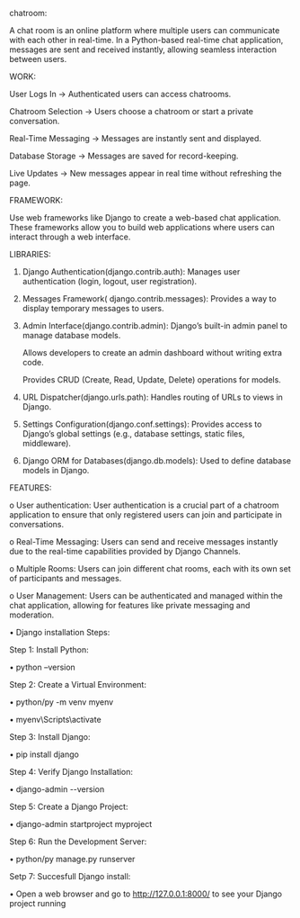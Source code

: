 chatroom:

A chat room is an online platform where multiple users can communicate with each other in real-time. 
In a Python-based real-time chat application, messages are sent and received instantly, allowing seamless interaction between users.

WORK:

User Logs In → Authenticated users can access chatrooms.

Chatroom Selection → Users choose a chatroom or start a private conversation.

Real-Time Messaging → Messages are instantly sent and displayed.

Database Storage → Messages are saved for record-keeping.

Live Updates → New messages appear in real time without refreshing the page.


FRAMEWORK:

Use web frameworks like Django to create a web-based chat application.
These frameworks allow you to build web applications where users can interact through a web interface.

LIBRARIES: 
1.	Django Authentication(django.contrib.auth): Manages user authentication (login, logout, user registration). 

2.	 Messages Framework( django.contrib.messages): Provides a way to display temporary messages to users.

3.	Admin Interface(django.contrib.admin):   Django’s built-in admin panel to manage database models.

    Allows developers to create an admin dashboard without writing extra code.

    Provides CRUD (Create, Read, Update, Delete) operations for models.

4.	URL Dispatcher(django.urls.path): Handles routing of URLs to views in Django.

5.	Settings Configuration(django.conf.settings): Provides access to Django’s global settings (e.g., database settings, static files, middleware).


6.	Django ORM for Databases(django.db.models): Used to define database models in Django.

FEATURES:

o	User authentication: User authentication is a crucial part of a chatroom application to ensure that only registered users can join and participate in conversations.

o	Real-Time Messaging: Users can send and receive messages instantly due to the real-time capabilities provided by Django Channels.

o	Multiple Rooms: Users can join different chat rooms, each with its own set of participants and messages.

o	User Management: Users can be authenticated and managed within the chat application, allowing for features like private messaging and moderation.

   
•	Django installation Steps: 

Step 1: Install Python:

•	python –version

Step 2: Create a Virtual Environment:
	
•	python/py -m venv myenv

•	myenv\Scripts\activate

Step 3: Install Django:

•	pip install django  

Step 4: Verify Django Installation:

•	django-admin --version  

Step 5: Create a Django Project:

•	django-admin startproject myproject  

Step 6: Run the Development Server:

•	python/py manage.py runserver

Setp 7: Succesfull Django install:

•	Open a web browser and go to http://127.0.0.1:8000/ to see your Django project running


  


